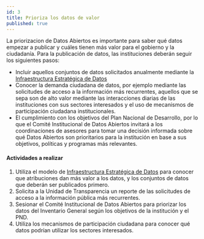 ```yaml
---
id: 3
title: Prioriza los datos de valor
published: true
---
```


La priorizacion de Datos Abiertos es importante para saber qué datos empezar a publicar y cuáles tienen más valor para el gobierno y la ciudadanía. Para la publicación de datos, las instituciones deberán seguir los siguientes pasos: 

* Incluir aquellos conjuntos de datos solicitados anualmente mediante la [Infraestructura Estratégica de Datos](https://docs.google.com/presentation/d/1aSHpv08XNrdc_oxzyoY7wS23yYwxGIDeaqF7sFQoKiU/edit#slide=id.g4a4fba72d_050)
* Conocer la demanda ciudadana de datos, por ejemplo mediante las solicitudes de acceso a la información más recurrentes, aquellos que se sepa son de alto valor mediante las interacciones diarias de las instituciones con sus sectores interesados y el uso de mecanismos de participación ciudadana institucionales.
* El cumplimiento con los objetivos del Plan Nacional de Desarrollo, por lo que el Comité Institucional de Datos Abiertos invitará a los coordinaciones de asesores para tomar una decisión informada sobre qué Datos Abiertos son prioritarios para la institución en base a sus objetivos, políticas y programas más relevantes.

#### Actividades a realizar
1. Utiliza el modelo de [Infraestructura Estratégica de Datos](https://docs.google.com/presentation/d/1aSHpv08XNrdc_oxzyoY7wS23yYwxGIDeaqF7sFQoKiU/edit#slide=id.g4a4fba72d_050) para conocer que atribuciones dan más valor a los datos, y los conjuntos de datos que deberán ser publicados primero.
2. Solicita a la Unidad de Transparencia un reporte de las solicitudes de acceso a la información pública más recurrentes.
3. Sesionar el Comité Institucional de Datos Abiertos para priorizar los datos del Inventario General según los objetivos de la institución y el PND.
4. Utiliza los mecanismos de participación ciudadana para conocer qué datos podrían utilizar los sectores interesados.